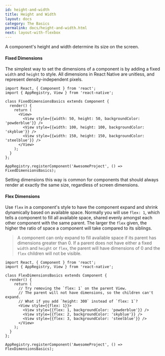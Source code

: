 ```yaml
---
id: height-and-width
title: Height and Width
layout: docs
category: The Basics
permalink: docs/height-and-width.html
next: layout-with-flexbox
---
```


A component's height and width determine its size on the screen.

#### Fixed Dimensions

The simplest way to set the dimensions of a component is by adding a fixed `width` and `height` to style. All dimensions in React Native are unitless, and represent density-independent pixels.

```ReactNativeWebPlayer
import React, { Component } from 'react';
import { AppRegistry, View } from 'react-native';

class FixedDimensionsBasics extends Component {
  render() {
    return (
      <View>
        <View style={{width: 50, height: 50, backgroundColor: 'powderblue'}} />
        <View style={{width: 100, height: 100, backgroundColor: 'skyblue'}} />
        <View style={{width: 150, height: 150, backgroundColor: 'steelblue'}} />
      </View>
    );
  }
};

AppRegistry.registerComponent('AwesomeProject', () => FixedDimensionsBasics);
```

Setting dimensions this way is common for components that should always render at exactly the same size, regardless of screen dimensions.

#### Flex Dimensions

Use `flex` in a component's style to have the component expand and shrink dynamically based on available space. Normally you will use `flex: 1`, which tells a component to fill all available space, shared evenly amongst each other component with the same parent. The larger the `flex` given, the higher the ratio of space a component will take compared to its siblings.

> A component can only expand to fill available space if its parent has dimensions greater than 0. If a parent does not have either a fixed `width` and `height` or `flex`, the parent will have dimensions of 0 and the `flex` children will not be visible.

```ReactNativeWebPlayer
import React, { Component } from 'react';
import { AppRegistry, View } from 'react-native';

class FlexDimensionsBasics extends Component {
  render() {
    return (
      // Try removing the `flex: 1` on the parent View.
      // The parent will not have dimensions, so the children can't expand.
      // What if you add `height: 300` instead of `flex: 1`?
      <View style={{flex: 1}}>
        <View style={{flex: 1, backgroundColor: 'powderblue'}} />
        <View style={{flex: 2, backgroundColor: 'skyblue'}} />
        <View style={{flex: 3, backgroundColor: 'steelblue'}} />
      </View>
    );
  }
};

AppRegistry.registerComponent('AwesomeProject', () => FlexDimensionsBasics);
```
